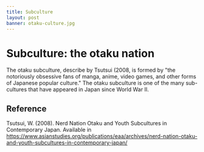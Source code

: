 ```yaml
---
title: Subculture
layout: post
banner: otaku-culture.jpg
---
```


# Subculture: the otaku nation
The otaku subculture, describe by Tsutsui (2008, is formed by "the notoriously obsessive fans of manga, anime, video games, and other forms of Japanese popular culture." The otaku subculture is one of the many sub-cultures that have appeared in Japan since World War II.

## Reference
Tsutsui, W. (2008). Nerd Nation Otaku and Youth Subcultures in Contemporary Japan. Available in https://www.asianstudies.org/publications/eaa/archives/nerd-nation-otaku-and-youth-subcultures-in-contemporary-japan/